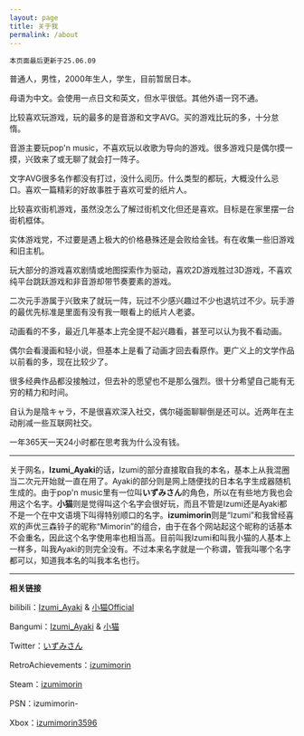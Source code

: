```yaml
---
layout: page
title: 关于我
permalink: /about
---
```


`本页面最后更新于25.06.09`

普通人，男性，2000年生人，学生，目前暂居日本。

母语为中文。会使用一点日文和英文，但水平很低。其他外语一窍不通。

比较喜欢玩游戏，玩的最多的是音游和文字AVG。买的游戏比玩的多，十分怠惰。

音游主要玩pop'n music，不喜欢玩以收歌为导向的游戏。很多游戏只是偶尔摸一摸，兴致来了或无聊了就会打一阵子。

文字AVG很多名作都没有打过，没什么阅历。什么类型的都玩，大概没什么忌口。喜欢一篇精彩的好故事胜于喜欢可爱的纸片人。

比较喜欢街机游戏，虽然没怎么了解过街机文化但还是喜欢。目标是在家里摆一台街机框体。

实体游戏党，不过要是遇上极大的价格悬殊还是会败给金钱。有在收集一些旧游戏和旧主机。

玩大部分的游戏喜欢剧情或地图探索作为驱动，喜欢2D游戏胜过3D游戏，不喜欢纯平台跳跃游戏和非音游却带节奏要素的游戏。

二次元手游属于兴致来了就玩一阵，玩过不少感兴趣过不少也退坑过不少。玩手游的最优先标准是里面有没有我一眼看上的纸片人老婆。

动画看的不多，最近几年基本上完全提不起兴趣看，甚至可以认为我不看动画。

偶尔会看漫画和轻小说，但基本上是看了动画才回去看原作。更广义上的文学作品以前看的多，现在比较少了。

很多经典作品都没接触过，但去补的愿望也不是那么强烈。很十分希望自己能有无穷的精力和时间。

自认为是陰キャラ，不是很喜欢深入社交，偶尔碰面聊聊倒是还可以。近两年在主动削减一些互联网社交。

一年365天一天24小时都在思考我为什么没有钱。 

---

关于网名，**Izumi_Ayaki**的话，Izumi的部分直接取自我的本名，基本上从我混圈当二次元开始就一直在用了。Ayaki的部分则是网上随便找的日本名字生成器随机生成的。由于pop'n music里有一位叫**いずみさん**的角色，所以在有些地方我也会用这个名字。**小猫**则是觉得叫这个名字会很好玩，而且不管是Izumi还是Ayaki都不是一个在中文语境下叫得特别顺口的名字。**izumimorin**则是“Izumi”和我曾经喜欢的声优三森铃子的昵称“Mimorin”的组合，由于在各个网站起这个昵称的话基本不会重名，因此这个名字使用率也相当高。目前叫我Izumi和叫我小猫的人基本上一样多，叫我Ayaki的则完全没有。不过本来名字就是一个称谓，管我叫哪个名字都可以，知道我本名的叫我本名也行。

---

**相关链接**

bilibili：[Izumi_Ayaki](https://space.bilibili.com/22617205) & [小猫Official](https://space.bilibili.com/613745004)

Bangumi：[Izumi_Ayaki](https://bangumi.tv/user/izumimorin) & [小猫](https://bangumi.tv/user/izumimorin0) 

Twitter：[いずみさん](https://twitter.com/Ayaki_Izumi)

RetroAchievements：[izumimorin](https://retroachievements.org/user/izumimorin)

Steam：[izumimorin](https://steamcommunity.com/id/izumimorin/)

PSN：izumimorin-

Xbox：[izumimorin3596](https://www.xbox.com/ja-JP/play/user/izumimorin3596)

